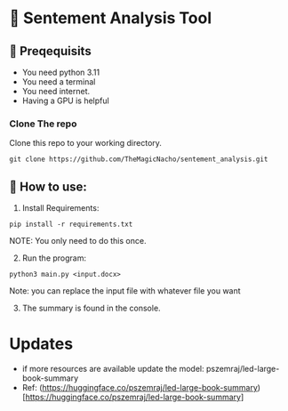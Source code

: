 # 🤖 Sentement Analysis Tool 

## 🏁 Preqequisits

- You need python 3.11 
- You need a terminal
- You need internet.
- Having a GPU is helpful

### Clone The repo

Clone this repo to your working directory.

`git clone https://github.com/TheMagicNacho/sentement_analysis.git`


## 🚀 How to use:

1. Install Requirements:

`pip install -r requirements.txt`

NOTE: You only need to do this once.

2. Run the program:

`python3 main.py <input.docx>`

Note: you can replace the input file with whatever file you want


3. The summary is found in the console.


# Updates
- if more resources are available update the model: pszemraj/led-large-book-summary
- Ref:
    (https://huggingface.co/pszemraj/led-large-book-summary)[https://huggingface.co/pszemraj/led-large-book-summary]
